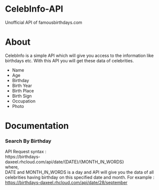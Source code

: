 # CelebInfo-API
Unofficial API of famousbirthdays.com

# About
CelebInfo is a simple API which will give you access to the information like birthdays etc. With this API you will get these data of celebrities.
<ul>
	 <li>Name</li>
	 <li>Age</li>
	 <li>Birthday</li>
	 <li>Birth Year</li>
	 <li>Birth Place</li>
	 <li>Birth Sign</li>
	 <li>Occupation</li>
	 <li>Photo</li>
</ul>

# Documentation
<h3>Search By Birthday</h3>
API Request syntax : <br>
https://birthdays-daxeel.rhcloud.com/api/date/{DATE}/{MONTH_IN_WORDS}
<br>where,<br>
DATE and MONTH_IN_WORDS is a day and API will give you the data of all celebrities having birthday on this specified date and month.
For example : <br><a href="https://birthdays-daxeel.rhcloud.com/api/date/28/september">https://birthdays-daxeel.rhcloud.com/api/date/28/september</a>
